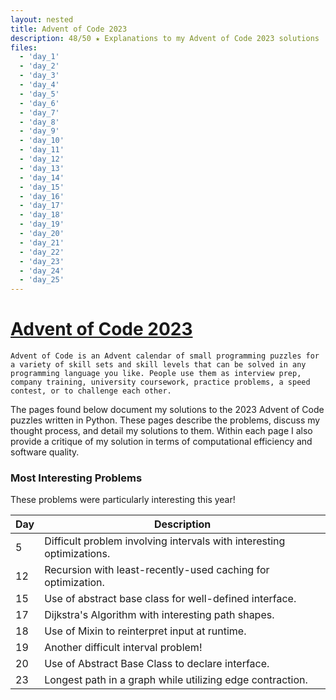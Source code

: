 ```yaml
---
layout: nested
title: Advent of Code 2023
description: 48/50 ★ Explanations to my Advent of Code 2023 solutions
files:
  - 'day_1'
  - 'day_2'
  - 'day_3'
  - 'day_4'
  - 'day_5'
  - 'day_6'
  - 'day_7'
  - 'day_8'
  - 'day_9'
  - 'day_10'
  - 'day_11'
  - 'day_12'
  - 'day_13'
  - 'day_14'
  - 'day_15'
  - 'day_16'
  - 'day_17'
  - 'day_18'
  - 'day_19'
  - 'day_20'
  - 'day_21'
  - 'day_22'
  - 'day_23'
  - 'day_24'
  - 'day_25'
---
```


# [**Advent of Code 2023**](https://adventofcode.com/2023)

`Advent of Code is an Advent calendar of small programming puzzles for a variety of skill sets and skill levels that can be solved in any programming language you like. People use them as interview prep, company training, university coursework, practice problems, a speed contest, or to challenge each other.`

The pages found below document my solutions to the 2023 Advent of Code puzzles written in Python. These pages describe the problems, discuss my thought process, and detail my solutions to them. Within each page I also provide a critique of my solution in terms of computational efficiency and software quality.

### Most Interesting Problems

These problems were particularly interesting this year!

| Day        | Description                                                           |
|------------|-----------------------------------------------------------------------|
|     5      | Difficult problem involving intervals with interesting optimizations. |
|     12     | Recursion with least-recently-used caching for optimization.          |
|     15     | Use of abstract base class for well-defined interface.                |
|     17     | Dijkstra's Algorithm with interesting path shapes.                    |
|     18     | Use of Mixin to reinterpret input at runtime.                         |
|     19     | Another difficult interval problem!                                   |
|     20     | Use of Abstract Base Class to declare interface.                      |
|     23     | Longest path in a graph while utilizing edge contraction.             |

<!-- # Index -->

<!-- ## Completion

| Day        | Description | Part 1    | Part 2    | Written Up     | Final Checked  |
|------------|-------------|-----------|-----------|----------------|----------------|
|     1      |             |     x     |     x     |       x        |       x        |
|     2      |             |     x     |     x     |       x        |       x        |
|     3      |             |     x     |     x     |       x        |       x        |
|     4      |             |     x     |     x     |       x        |       x        |
|     5      |             |     x     |     x     |       x        |       x        |
|     6      |             |     x     |     x     |       x        |       x        |
|     7      |             |     x     |     x     |       x        |       x        |
|     8      |             |     x     |     x     |       x        |       x        |
|     9      |             |     x     |     x     |       x        |       x        |
|     10     |             |     x     |     x     |       x        |       x        |
|     11     |             |     x     |     x     |       x        |       x        |
|     12     |             |     x     |     x     |       x        |       x        |
|     13     |             |     x     |     x     |       x        |       x        |
|     14     |             |     x     |     x     |       x        |       x        |
|     15     |             |     x     |     x     |       x        |       x        |
|     16     |             |     x     |     x     |       x        |       x        |
|     17     |             |     x     |     x     |       x        |       x        |
|     18     |             |     x     |     x     |       x        |       x        |
|     19     |             |     x     |     x     |       x        |       x        |
|     20     |             |     x     |     x     |       x        |       x        |
|     21     |             |     x     |     x     |       x        |       x        |
|     22     |             |     x     |     x     |       x        |       x        |
|     23     |             |     x     |     x     |       x        |       x        |
|     24     |             |     x     |     x     |       x        |       x        |
|     25     |             |     x     |     x     |       x        |       x        | -->